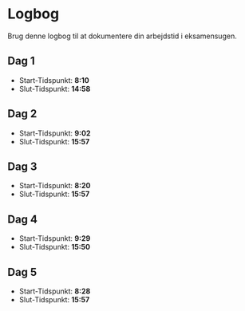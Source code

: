 # Logbog
Brug denne logbog til at dokumentere din arbejdstid i eksamensugen.

## Dag 1

- Start-Tidspunkt: **8:10**
- Slut-Tidspunkt: **14:58**

## Dag 2


- Start-Tidspunkt: **9:02**
- Slut-Tidspunkt: **15:57**

## Dag 3

- Start-Tidspunkt: **8:20**
- Slut-Tidspunkt: **15:57**

## Dag 4

- Start-Tidspunkt: **9:29**
- Slut-Tidspunkt: **15:50**

## Dag 5
- Start-Tidspunkt: **8:28**
- Slut-Tidspunkt: **15:57**
